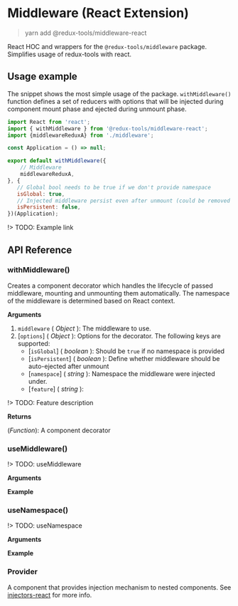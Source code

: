 # Middleware (React Extension)

> yarn add @redux-tools/middleware-react

React HOC and wrappers for the `@redux-tools/middleware` package. Simplifies usage of redux-tools
with react.

## Usage example

The snippet shows the most simple usage of the package. `withMiddleware()` function defines a set
of reducers with options that will be injected during component mount phase and ejected during
unmount phase.

```js
import React from 'react';
import { withMiddleware } from '@redux-tools/middleware-react';
import {middlewareReduxA} from './middleware';

const Application = () => null;

export default withMiddleware({
    // Middleware
    middlewareReduxA,
}, {
   // Global bool needs to be true if we don't provide namespace
   isGlobal: true,
   // Injected middleware persist even after unmount (could be removed explicitly via ejectMiddleware)
   isPersistent: false,
})(Application);
```

!> TODO: Example link

## API Reference

### withMiddleware()

Creates a component decorator which handles the lifecycle of passed middleware, mounting and
unmounting them automatically. The namespace of the middleware is determined based on React context.

**Arguments**

1. `middleware` ( _Object_ ): The middleware to use.
2. [`options`] ( _Object_ ): Options for the decorator. The following keys are supported:
   - [`isGlobal`] ( _boolean_ ): Should be `true` if no namespace is provided
   - [`isPersistent`] ( _boolean_ ): Define whether middleware should be auto-ejected after unmount
   - [`namespace`] ( _string_ ): Namespace the middleware were injected under.
   - [`feature`] ( _string_ ):
 
!> TODO: Feature description

**Returns**

(_Function_): A component decorator


### useMiddleware()

!> TODO: useMiddleware

**Arguments**

**Example**


### useNamespace()

!> TODO: useNamespace

**Arguments**

**Example**


### Provider

A component that provides injection mechanism to nested components. See
[injectors-react](/injectors-react/index.md) for more info.
